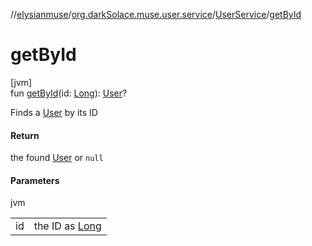 //[elysianmuse](../../../index.md)/[org.darkSolace.muse.user.service](../index.md)/[UserService](index.md)/[getById](get-by-id.md)

# getById

[jvm]\
fun [getById](get-by-id.md)(id: [Long](https://kotlinlang.org/api/latest/jvm/stdlib/kotlin/-long/index.html)): [User](../../org.darkSolace.muse.user.model/-user/index.md)?

Finds a [User](../../org.darkSolace.muse.user.model/-user/index.md) by its ID

#### Return

the found [User](../../org.darkSolace.muse.user.model/-user/index.md) or `null`

#### Parameters

jvm

| | |
|---|---|
| id | the ID as [Long](https://kotlinlang.org/api/latest/jvm/stdlib/kotlin/-long/index.html) |
